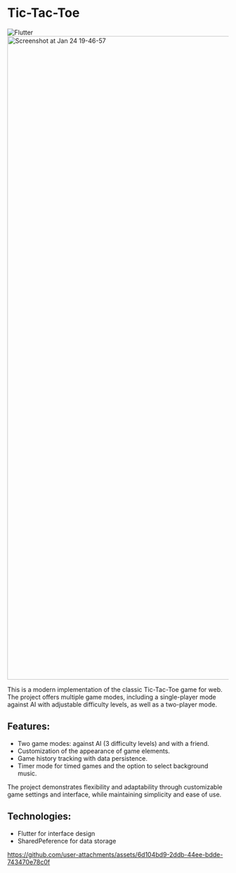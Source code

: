 # Tic-Tac-Toe
![Flutter](https://img.shields.io/badge/Flutter-02569B)
<img width="1466" alt="Screenshot at Jan 24 19-46-57" src="https://github.com/user-attachments/assets/df2b8f7a-1244-4d5f-bbf7-9658de3ed1d5" />

This is a modern implementation of the classic Tic-Tac-Toe game for web. The project offers multiple game modes, including a single-player mode against AI with adjustable difficulty levels, as well as a two-player mode.

## Features:
- Two game modes: against AI (3 difficulty levels) and with a friend.
- Customization of the appearance of game elements.
- Game history tracking with data persistence.
- Timer mode for timed games and the option to select background music.

The project demonstrates flexibility and adaptability through customizable game settings and interface, while maintaining simplicity and ease of use.

## Technologies:
- Flutter for interface design
- SharedPeference for data storage


https://github.com/user-attachments/assets/6d104bd9-2ddb-44ee-bdde-743470e78c0f

